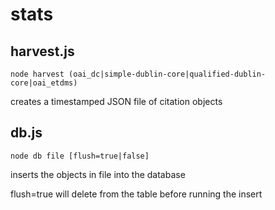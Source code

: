 stats
=====

harvest.js
----------
`node harvest (oai_dc|simple-dublin-core|qualified-dublin-core|oai_etdms)`

creates a timestamped JSON file of citation objects

db.js
-----
`node db file [flush=true|false]`

inserts the objects in file into the database

flush=true will delete from the table before running the insert